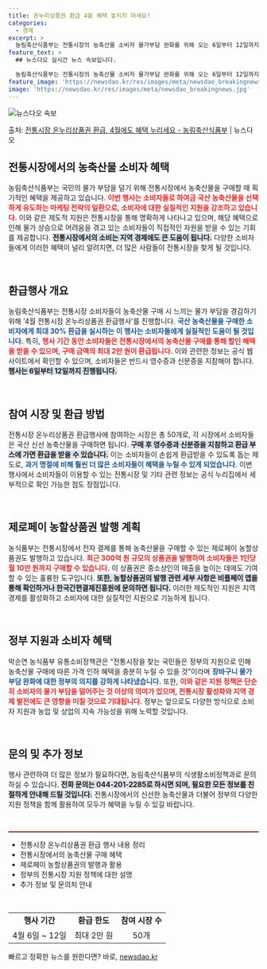 ```yaml
---
title: 온누리상품권 환급 4월 혜택 놓치지 마세요!
categories:
  - 경제
excerpt: >
  농림축산식품부는 전통시장의 농축산물 소비자 물가부담 완화를 위해 오는 6일부터 12일까지 전국 50개 전통시…
feature_text: >
  ## 뉴스다오 실시간 뉴스 속보입니다.

  농림축산식품부는 전통시장의 농축산물 소비자 물가부담 완화를 위해 오는 6일부터 12일까지 전국 50개 전통시…
feature_image: 'https://newsdao.kr/res/images/meta/newsdao_breakingnews.jpg'
image: 'https://newsdao.kr/res/images/meta/newsdao_breakingnews.jpg'
---
```


![뉴스다오 속보](https://newsdao.kr/res/images/meta/newsdao_breakingnews.jpg)

<p>출처: <a href="https://newsdao.kr/3517" rel="dofollow">전통시장 온누리상품권 환급, 4월에도 혜택 누리세요 - 농림축산식품부</a> | 뉴스다오</p>

<h2 data-ke-size="size26">전통시장에서의 농축산물 소비자 혜택</h2>

<p data-ke-size="size16">농림축산식품부는 국민의 물가 부담을 덜기 위해 전통시장에서 농축산물을 구매할 때 획기적인 혜택을 제공하고 있습니다. <b><span style="color: #ee2323;">이번 행사는 소비자들로 하여금 국산 농축산물을 선택하게 유도하는 마케팅 전략의 일환으로, 소비자에 대한 실질적인 지원을 강조하고 있습니다.</span></b> 이와 같은 제도적 지원은 전통시장을 통해 명확하게 나타나고 있으며, 해당 혜택으로 인해 물가 상승으로 어려움을 겪고 있는 소비자들이 직접적인 자원을 받을 수 있는 기회를 제공합니다. <b><span style="background-color: #21538527;">전통시장에서의 소비는 지역 경제에도 큰 도움이 됩니다.</span></b> 다양한 소비자들에게 이러한 혜택이 널리 알려지면, 더 많은 사람들이 전통시장을 찾게 될 것입니다.</p>

<p data-ke-size="size16">&nbsp;</p>

<h2 data-ke-size="size26">환급행사 개요</h2>

<p data-ke-size="size16">농림축산식품부는 전통시장 소비자들이 농축산물 구매 시 느끼는 물가 부담을 경감하기 위해 '4월 전통시장 온누리상품권 환급행사'를 진행합니다. <b><span style="color: #1a5490;">국산 농축산물을 구매한 소비자에게 최대 30% 환급을 실시하는 이 행사는 소비자들에게 실질적인 도움이 될 것입니다.</span></b> 특히, <b><span style="color: #ee2323;">행사 기간 동안 소비자들은 전통시장에서의 농축산물 구매를 통해 할인 혜택을 받을 수 있으며, 구매 금액의 최대 2만 원이 환급됩니다.</span></b> 이와 관련한 정보는 공식 웹사이트에서 확인할 수 있으며, 소비자들은 반드시 영수증과 신분증을 지참해야 합니다. <b><span style="background-color: #21538527;">행사는 6일부터 12일까지 진행됩니다.</span></b></p>

<p data-ke-size="size16">&nbsp;</p>

<h2 data-ke-size="size26">참여 시장 및 환급 방법</h2>

<p data-ke-size="size16">전통시장 온누리상품권 환급행사에 참여하는 시장은 총 50개로, 각 시장에서 소비자들은 국산 신선 농축산물을 구매하면 됩니다. <b><span style="background-color: #21538527;">구매 후 영수증과 신분증을 지참하고 환급 부스에 가면 환급을 받을 수 있습니다.</span></b> 이는 소비자들이 손쉽게 환급받을 수 있도록 돕는 제도로, <b><span style="color: #1a5490;">과거 명절에 비해 훨씬 더 많은 소비자들이 혜택을 누릴 수 있게 되었습니다.</span></b> 이번 행사에서 소비자들이 이용할 수 있는 전통시장 및 기타 관련 정보는 공식 누리집에서 세부적으로 확인 가능한 점도 장점입니다.</p>

<p data-ke-size="size16">&nbsp;</p>

<h2 data-ke-size="size26">제로페이 농할상품권 발행 계획</h2>

<p data-ke-size="size16">농식품부는 전통시장에서 전자 결제를 통해 농축산물을 구매할 수 있는 제로페이 농할상품권도 발행하고 있습니다. <b><span style="color: #ee2323;">최근 300억 원 규모의 상품권을 발행하여 소비자들은 1인당 월 10만 원까지 구매할 수 있습니다.</span></b> 이 상품권은 중소상인의 매출을 높이는 데에도 기여할 수 있는 훌륭한 도구입니다. <b><span style="background-color: #21538527;">또한, 농할상품권의 발행 관련 세부 사항은 비플페이 앱을 통해 확인하거나 한국간편결제진흥원에 문의하면 됩니다.</span></b> 이러한 제도적인 지원은 지역 경제를 활성화하고 소비자에 대한 실질적인 지원으로 기능하게 됩니다.</p>

<p data-ke-size="size16">&nbsp;</p>

<h2 data-ke-size="size26">정부 지원과 소비자 혜택</h2>

<p data-ke-size="size16">박순연 농식품부 유통소비정책관은 “전통시장을 찾는 국민들은 정부의 지원으로 인해 농축산물 구매에 따른 가격 인하 혜택을 충분히 누릴 수 있을 것”이라며 <b><span style="color: #1a5490;">장바구니 물가 부담 완화에 대한 정부의 의지를 강하게 나타냈습니다.</span></b> 또한, <b><span style="color: #ee2323;">이와 같은 지원 정책은 단순히 소비자의 물가 부담을 덜어주는 것 이상의 의미가 있으며, 전통시장 활성화와 지역 경제 발전에도 큰 영향을 미칠 것으로 기대됩니다.</span></b> 정부는 앞으로도 다양한 방식으로 소비자 지원과 농업 및 상업의 지속 가능성을 위해 노력할 것입니다.</p>

<p data-ke-size="size16">&nbsp;</p>

<h2 data-ke-size="size26">문의 및 추가 정보</h2>

<p data-ke-size="size16">행사 관련하여 더 많은 정보가 필요하다면, 농림축산식품부의 식생활소비정책과로 문의하실 수 있습니다. <b><span style="background-color: #21538527;">전화 문의는 044-201-2285로 하시면 되며, 필요한 모든 정보를 친절하게 안내해 드릴 것입니다.</span></b> 전통시장에서의 신선한 농축산물과 더불어 정부의 다양한 지원 정책을 함께 활용하여 모두가 혜택을 누릴 수 있길 바랍니다.</p>

<p data-ke-size="size16">&nbsp;</p>

<hr style="color: #1a5490; border: 0; border-top: 1px solid #ee2323;">

<ul>
<li>전통시장 온누리상품권 환급 행사 내용 정리</li>
<li>전통시장에서의 농축산물 구매 혜택</li>
<li>제로페이 농할상품권의 발행과 활용</li>
<li>정부의 전통시장 지원 정책에 대한 설명</li>
<li>추가 정보 및 문의처 안내</li>
</ul>

<p data-ke-size="size16">&nbsp;</p>

<table style="width: 100%; border-collapse: collapse;">
<tr>
<td style="text-align: center; height: 17px;"><b>행사 기간</b></td>
<td style="text-align: center; height: 17px;"><b>환급 한도</b></td>
<td style="text-align: center; height: 17px;"><b>참여 시장 수</b></td>
</tr>
<tr>
<td style="text-align: center; height: 17px;">4월 6일 ~ 12일</td>
<td style="text-align: center; height: 17px;">최대 2만 원</td>
<td style="text-align: center; height: 17px;">50개</td>
</tr>
</table> 

빠르고 정확한 뉴스를 원한다면? 바로, <a href="https://newsdao.kr" rel="dofollow">newsdao.kr</a>



